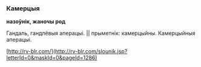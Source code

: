 ### Камерцыя
**назоўнік, жаночы род**

Гандаль, гандлёвыя аперацыі. || прыметнік: камерцыйны. Камерцыйныя аперацыі.

<a rel="author">[http://rv-blr.com/](http://rv-blr.com/slounik.jsp?letterId=0&maskId=0&pageId=1286)</a>
